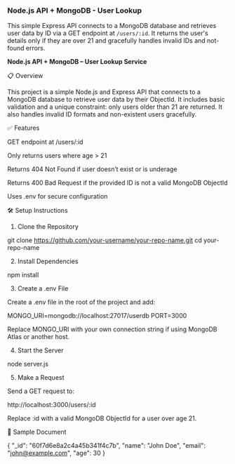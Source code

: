 ### Node.js API + MongoDB - User Lookup

This simple Express API connects to a MongoDB database and retrieves user data by ID via a GET endpoint at `/users/:id`. It returns the user's details only if they are over 21 and gracefully handles invalid IDs and not-found errors.


**Node.js API + MongoDB – User Lookup Service**

📋 Overview

This project is a simple Node.js and Express API that connects to a MongoDB database to retrieve user data by their ObjectId. It includes basic validation and a unique constraint: only users older than 21 are returned. It also handles invalid ID formats and non-existent users gracefully.

✅ Features

GET endpoint at /users/:id

Only returns users where age > 21

Returns 404 Not Found if user doesn’t exist or is underage

Returns 400 Bad Request if the provided ID is not a valid MongoDB ObjectId

Uses .env for secure configuration

🛠️ Setup Instructions

1. Clone the Repository

git clone https://github.com/your-username/your-repo-name.git
cd your-repo-name

2. Install Dependencies

npm install

3. Create a .env File

Create a .env file in the root of the project and add:

MONGO_URI=mongodb://localhost:27017/userdb
PORT=3000

Replace MONGO_URI with your own connection string if using MongoDB Atlas or another host.

4. Start the Server

node server.js

5. Make a Request

Send a GET request to:

http://localhost:3000/users/:id

Replace :id with a valid MongoDB ObjectId for a user over age 21.

🧪 Sample Document

{
  "_id": "60f7d6e8a2c4a45b341f4c7b",
  "name": "John Doe",
  "email": "john@example.com",
  "age": 30
}

